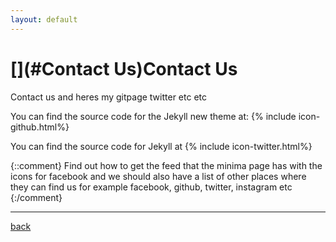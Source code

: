 ```yaml
---
layout: default
---
```


# [](#Contact Us)Contact Us

Contact us and heres my gitpage twitter etc etc

You can find the source code for the Jekyll new theme at:
{% include icon-github.html%}

You can find the source code for Jekyll at
{% include icon-twitter.html%}

{::comment}
Find out how to get the feed that the minima page has with the icons for facebook and we should also have a list of other places where they can find us
for example facebook, github, twitter, instagram etc
{:/comment}

* * *
[back](./)
